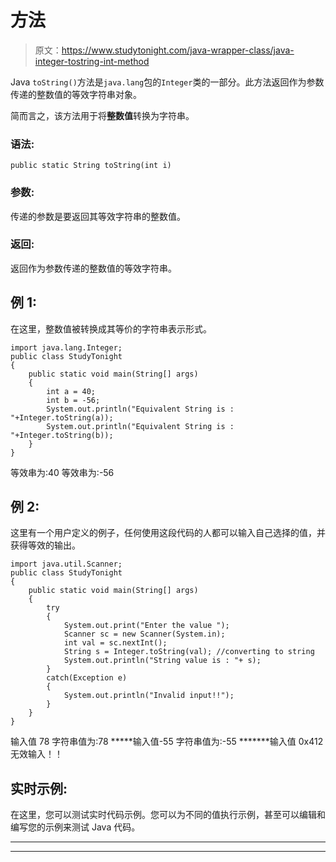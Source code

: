 # 方法

> 原文：<https://www.studytonight.com/java-wrapper-class/java-integer-tostring-int-method>

Java `toString()`方法是`java.lang`包的`Integer`类的一部分。此方法返回作为参数传递的整数值的等效字符串对象。

简而言之，该方法用于将**整数值**转换为字符串。

### 语法:

```
public static String toString(int i) 
```

### 参数:

传递的参数是要返回其等效字符串的整数值。

### 返回:

返回作为参数传递的整数值的等效字符串。

## 例 1:

在这里，整数值被转换成其等价的字符串表示形式。

```
import java.lang.Integer;
public class StudyTonight
{  
    public static void main(String[] args)
    {  
        int a = 40;
        int b = -56;
        System.out.println("Equivalent String is : "+Integer.toString(a));   
        System.out.println("Equivalent String is : "+Integer.toString(b));   
    }  
} 
```

等效串为:40
等效串为:-56

## 例 2:

这里有一个用户定义的例子，任何使用这段代码的人都可以输入自己选择的值，并获得等效的输出。

```
import java.util.Scanner;  
public class StudyTonight
{  
    public static void main(String[] args) 
    {  
        try
        {
            System.out.print("Enter the value ");  
            Scanner sc = new Scanner(System.in);  
            int val = sc.nextInt();  
            String s = Integer.toString(val); //converting to string
            System.out.println("String value is : "+ s);          
        }
        catch(Exception e)
        {
            System.out.println("Invalid input!!");
        }
    }  
} 
```

输入值 78
字符串值为:78
*****输入值-55
字符串值为:-55
*******输入值 0x412
无效输入！！

## 实时示例:

在这里，您可以测试实时代码示例。您可以为不同的值执行示例，甚至可以编辑和编写您的示例来测试 Java 代码。

* * *

* * *